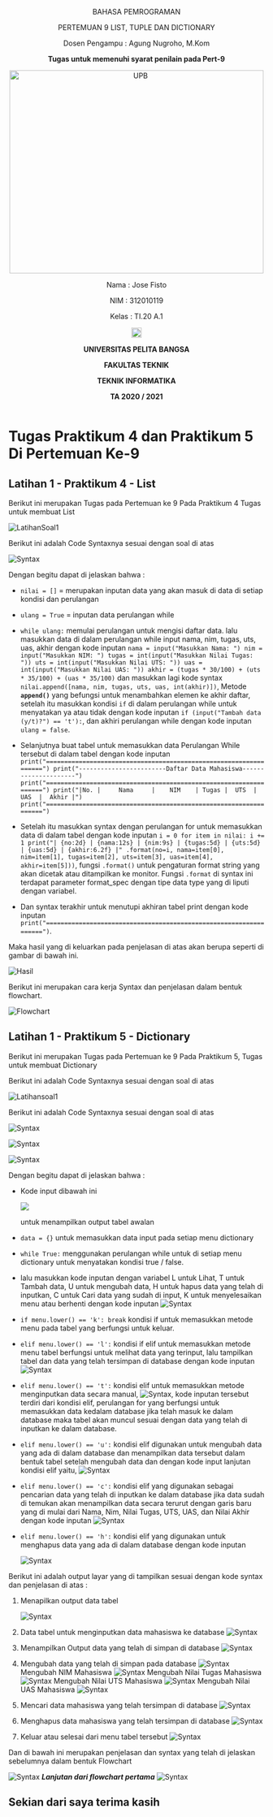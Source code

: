 <p align="center">
	BAHASA PEMROGRAMAN
</p>
<p align="center">
	PERTEMUAN 9 LIST, TUPLE DAN
DICTIONARY
</p>
<p align="center">
	Dosen Pengampu : Agung Nugroho, M.Kom
</p>
<p align="center"> 
	<b>Tugas untuk memenuhi syarat penilain pada Pert-9</b>
</p>

<p align="center">
	<img src="Logo/logo.png" alt="UPB" width="500" height="400">
</p>

<p align="center">
                 Nama : Jose Fisto
</p>
<p align="center">
                 NIM : 312010119
</p>
<p align="center">
                 Kelas : TI.20 A.1
</p>

<p align="center">
	<img src="Logo/blank.png" width="20" height="20">
</p>

<p align="center">
	<b>UNIVERSITAS PELITA BANGSA</b>
</p>
<p align="center">
	<b>FAKULTAS TEKNIK</b>
</p>
<p align="center">
	<b>TEKNIK INFORMATIKA</b>
</p>
<p align="center">
	<b>TA 2020 / 2021</b>
</p>

![]()

# Tugas Praktikum 4 dan Praktikum 5 Di Pertemuan Ke-9
## Latihan 1 - Praktikum 4 - List

Berikut ini merupakan Tugas pada Pertemuan ke 9 Pada Praktikum 4 Tugas untuk membuat List

![LatihanSoal1](Gambar/TugasLab4.png)

Berikut ini adalah Code Syntaxnya sesuai dengan soal di atas

![Syntax](Gambar/SyntaxLab4.png)

Dengan begitu dapat di jelaskan bahwa :

- `nilai = []` = merupakan inputan data yang akan masuk di data di setiap kondisi dan perulangan

- `ulang = True` = inputan data perulangan while

- `while ulang:` memulai perulangan untuk mengisi daftar data. lalu masukkan data di dalam perulangan while input nama, nim, tugas, uts, uas, akhir dengan kode inputan `nama = input("Masukkan Nama: ")
    nim = input("Masukkan NIM: ")
    tugas = int(input("Masukkan Nilai Tugas: "))
    uts = int(input("Masukkan Nilai UTS: "))
    uas = int(input("Masukkan Nilai UAS: "))
    akhir = (tugas * 30/100) + (uts * 35/100) + (uas * 35/100)`
dan masukkan lagi kode syntax `nilai.append([nama, nim, tugas, uts, uas, int(akhir)])`, Metode **`append()`** yang befungsi untuk menambahkan elemen ke akhir daftar, setelah itu masukkan kondisi `if` di dalam perulangan while untuk menyatakan ya atau tidak dengan kode inputan `if (input("Tambah data (y/t)?") == 't'):`, dan akhiri perulangan while dengan kode inputan `ulang = false`.
- Selanjutnya buat tabel untuk memasukkan data Perulangan While tersebut di dalam tabel dengan kode inputan `print("==================================================================")
print("------------------------Daftar Data Mahasiswa---------------------")
print("==================================================================")
print("|No. |     Nama     |    NIM    | Tugas |  UTS  |  UAS  |  Akhir |")
print("==================================================================")`
- Setelah itu masukkan syntax dengan perulangan for untuk memasukkan data di dalam tabel dengan kode inputan `i = 0
for item in nilai:
    i += 1
    print("| {no:2d} | {nama:12s} | {nim:9s} | {tugas:5d} | {uts:5d} | {uas:5d} | {akhir:6.2f} |"
          .format(no=i, nama=item[0], nim=item[1], tugas=item[2], uts=item[3], uas=item[4], akhir=item[5]))`, fungsi `.format()` untuk pengaturan format string yang akan dicetak atau ditampilkan ke monitor. Fungsi `.format` di syntax ini terdapat parameter format_spec dengan tipe data type yang di liputi dengan variabel.
- Dan syntax terakhir untuk menutupi akhiran tabel print dengan kode inputan `print("==================================================================")`.

Maka hasil yang di keluarkan pada penjelasan di atas akan berupa seperti di gambar di bawah ini.

![Hasil](Gambar/HasilLab4.png)

Berikut ini merupakan cara kerja Syntax dan penjelasan dalam bentuk flowchart.

![Flowchart](Gambar/FlowchartLab4.png)

## Latihan 1 - Praktikum 5 - Dictionary

Berikut ini merupakan Tugas pada Pertemuan ke 9 Pada Praktikum 5, Tugas untuk membuat Dictionary 

Berikut ini adalah Code Syntaxnya sesuai dengan soal di atas

![Latihansoal1](Gambar/TugasLab5.png)

Berikut ini adalah Code Syntaxnya sesuai dengan soal di atas

![Syntax](Gambar/SyntaxLab5(1).png)

![Syntax](Gambar/SyntaxLab5(2).png)

![Syntax](Gambar/SyntaxLab5(3).png)

Dengan begitu dapat di jelaskan bahwa :

- Kode input dibawah ini

    ![](Gambar/PenjelasanLab5(1).png) 

    untuk menampilkan output tabel awalan
- `data = {}` untuk memasukkan data input pada setiap menu dictionary
- `while True:` menggunakan perulangan while untuk di setiap menu dictionary untuk menyatakan kondisi true / false.
- lalu masukkan kode inputan dengan variabel L untuk Lihat, T untuk Tambah data, U untuk mengubah data, H untuk hapus data yang telah di inputkan, C untuk Cari data yang sudah di input, K untuk menyelesaikan menu atau berhenti dengan kode inputan ![Syntax](Gambar/PenjelasanLab5(2).png)
- `if menu.lower() == 'k':
        break` kondisi if untuk memasukkan metode menu pada tabel yang berfungsi untuk keluar.
- `elif menu.lower() == 'l':` kondisi if elif untuk memasukkan metode menu tabel berfungsi untuk melihat data yang terinput, lalu tampilkan tabel dan data yang telah tersimpan di database dengan kode inputan ![Syntax](Gambar/PenjelasanLab5(3).png)
-  `elif menu.lower() == 't':` kondisi elif untuk memasukkan metode menginputkan data secara manual, 
![Syntax](Gambar/PenjelasanLab5(4).png), kode inputan tersebut terdiri dari kondisi elif, perulangan for yang berfungsi untuk memasukkan data kedalam database jika telah masuk ke dalam database maka tabel akan muncul sesuai dengan data yang telah di inputkan ke dalam database.
- `elif menu.lower() == 'u':` kondisi elif digunakan untuk mengubah data yang ada di dalam database dan menampilkan data tersebut dalam bentuk tabel setelah mengubah data dan dengan kode input lanjutan kondisi elif yaitu,
![Syntax](Gambar/PenjelasanLab5(5).png)
- `elif menu.lower() == 'c':` kondisi elif yang digunakan sebagai pencarian data yang telah di inputkan ke dalam database jika data sudah di temukan akan menampilkan data secara terurut dengan garis baru yang di mulai dari Nama, Nim, Nilai Tugas, UTS, UAS, dan Nilai Akhir dengan kode inputan 
![Syntax](Gambar/PenjelasanLab5(6).png)
- `elif menu.lower() == 'h':` kondisi elif yang digunakan untuk menghapus data yang ada di dalam database dengan kode inputan 

    ![Syntax](Gambar/PenjelasanLab5(7).png)

Berikut ini adalah output layar yang di tampilkan sesuai dengan kode syntax dan penjelasan di atas :

1. Menapilkan output data tabel

    ![Syntax](Gambar/Output/OutputDataTabel.png)
2. Data tabel untuk menginputkan data mahasiswa ke database
   ![Syntax](Gambar/Output/OutputTLab5.png)
3. Menampilkan Output data yang telah di simpan di database
   ![Syntax](Gambar/Output/OutputLLab5.png)
4. Mengubah data yang telah di simpan pada database
   ![Syntax](Gambar/Output/OutputULab5(Semua).png)
   Mengubah NIM Mahasiswa
   ![Syntax](Gambar/Output/OutputULab5(NIM).png)
   Mengubah Nilai Tugas Mahasiswa
   ![Syntax](Gambar/Output/OutputULab5(Tugas).png)
   Mengubah Nilai UTS Mahasiswa
   ![Syntax](Gambar/Output/OutputULab5(UTS).png)
   Mengubah Nilai UAS Mahasiswa
   ![Syntax](Gambar/Output/OutputULab5(UAS).png)
5. Mencari data mahasiswa yang telah tersimpan di database
   ![Syntax](Gambar/Output/OutputCLab5.png)
6. Menghapus data mahasiswa yang telah tersimpan di database
   ![Syntax](Gambar/Output/OutputHLab5.png)
7. Keluar atau selesai dari menu tabel tersebut
   ![Syntax](Gambar/Output/OutputKLab5.png)

Dan di bawah ini merupakan penjelasan dan syntax yang telah di jelaskan sebelumnya dalam bentuk Flowchart

![Syntax](Gambar/FlowchartLab5(1).png)
***Lanjutan dari flowchart pertama***
![Syntax](Gambar/FlowchartLab5(2).png)

## Sekian dari saya terima kasih
